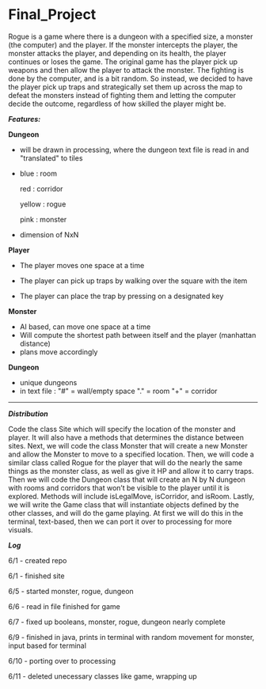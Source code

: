 # Final_Project

Rogue is a game where there is a dungeon with a specified size, a monster (the computer) and the player. If the monster intercepts the player, the monster attacks the player, and depending on its health, the player continues or loses the game. The original game has the player pick up weapons and then allow the player to attack the monster. The fighting is done by the computer, and is a bit random. So instead, we decided to have the player pick up traps and strategically set them up across the map to defeat the monsters instead of fighting them and letting the computer decide the outcome, regardless of how skilled the player might be. 

**_Features:_** 

**Dungeon**

- will be drawn in processing, where the dungeon text file is read in and "translated" to tiles

- blue : room

  red : corridor
  
  yellow : rogue
  
  pink : monster

- dimension of NxN


**Player**

- The player moves one space at a time

- The player can pick up traps by walking over the square with the item

- The player can place the trap by pressing on a designated key

**Monster**
- AI based, can move one space at a time
- Will compute the shortest path between itself and the player (manhattan distance)
- plans move accordingly

**Dungeon**
 - unique dungeons
 - in text file :
   "#" = wall/empty space
   "." = room
   "+" = corridor
--------------------------------------------------------------------------------------
**_Distribution_**

Code the class Site which will specify the location of the monster and player. It will also have a methods that determines the distance between sites.
Next, we will code the class Monster that will create a new Monster and allow the Monster to move to a specified location.
Then, we will code a similar class called Rogue for the player that will do the nearly the same things as the monster class, as well as give it HP and allow it to carry traps. 
Then we will code the Dungeon class that will create an N by N dungeon with rooms and corridors that won’t be visible to the player until it is explored. Methods will include isLegalMove, isCorridor, and isRoom.
Lastly, we will write the Game class that will instantiate objects defined by the other classes, and will do the game playing. 
At first we will do this in the terminal, text-based, then we can port it over to processing for more visuals.

**_Log_**

6/1 - created repo

6/1 - finished site

6/5 - started monster, rogue, dungeon

6/6 - read in file finished for game

6/7 - fixed up booleans, monster, rogue, dungeon nearly complete

6/9 - finished in java, prints in terminal with random movement for monster, input based for terminal

6/10 - porting over to processing

6/11 - deleted unecessary classes like game, wrapping up
